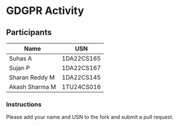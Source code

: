 # GDGPR Activity

## Participants

| Name   | USN        |
|--------|------------|
| Suhas A| 1DA22CS165 |
| Sujan P| 1DA22CS167 |
| Sharan Reddy M| 1DA22CS145|
| Akash Sharma M| 1TU24CS016|

### Instructions
Please add your name and USN to the fork and submit a pull request.

